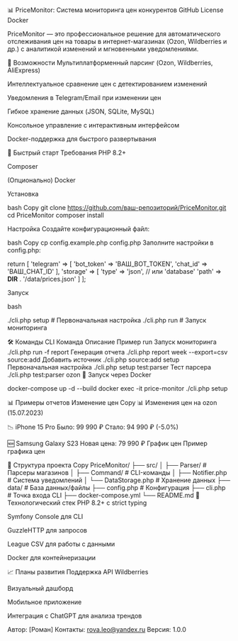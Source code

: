 📊 PriceMonitor: Система мониторинга цен конкурентов
GitHub
License
Docker

PriceMonitor — это профессиональное решение для автоматического отслеживания цен на товары в интернет-магазинах (Ozon, Wildberries и др.) с аналитикой изменений и мгновенными уведомлениями.

🌟 Возможности
Мультиплатформенный парсинг (Ozon, Wildberries, AliExpress)

Интеллектуальное сравнение цен с детектированием изменений

Уведомления в Telegram/Email при изменении цен

Гибкое хранение данных (JSON, SQLite, MySQL)

Консольное управление с интерактивным интерфейсом

Docker-поддержка для быстрого развертывания

🚀 Быстрый старт
Требования
PHP 8.2+

Composer

(Опционально) Docker

Установка

bash
Copy
git clone https://github.com/ваш-репозиторий/PriceMonitor.git
cd PriceMonitor
composer install

Настройка
Создайте конфигурационный файл:

bash
Copy
cp config.example.php config.php
Заполните настройки в config.php:


return [
    'telegram' => [
        'bot_token' => 'ВАШ_BOT_TOKEN',
        'chat_id' => 'ВАШ_CHAT_ID'
    ],
    'storage' => [
        'type' => 'json', // или 'database'
        'path' => __DIR__ . '/data/prices.json'
    ]
];

Запуск

bash

./cli.php setup     # Первоначальная настройка
./cli.php run       # Запуск мониторинга

🛠 Команды CLI
Команда	Описание	Пример
run	Запуск мониторинга	./cli.php run -f
report	Генерация отчета	./cli.php report week --export=csv
source:add	Добавить источник	./cli.php source:add
setup	Первоначальная настройка	./cli.php setup
test:parser	Тест парсера	./cli.php test:parser ozon
🐳 Запуск через Docker

docker-compose up -d --build
docker exec -it price-monitor ./cli.php setup

📊 Примеры отчетов
Изменение цен
Copy
📊 Изменения цен на ozon (15.07.2023)

📉 iPhone 15 Pro
Было: 99 990 ₽
Стало: 94 990 ₽ (-5.0%)

🆕 Samsung Galaxy S23
Новая цена: 79 990 ₽
График цен
Пример графика цен

📂 Структура проекта
Copy
PriceMonitor/
├── src/
│   ├── Parser/          # Парсеры магазинов
│   ├── Command/         # CLI-команды
│   ├── Notifier.php     # Система уведомлений
│   └── DataStorage.php  # Хранение данных
├── data/                # База данных/файлы
├── config.php           # Конфигурация
├── cli.php              # Точка входа CLI
├── docker-compose.yml
└── README.md
🔧 Технологический стек
PHP 8.2+ с strict typing

Symfony Console для CLI

GuzzleHTTP для запросов

League CSV для работы с данными

Docker для контейнеризации

📈 Планы развития
Поддержка API Wildberries

Визуальный дашборд

Мобильное приложение

Интеграция с ChatGPT для анализа трендов

Автор: [Роман]
Контакты: rova.leo@yandex.ru
Версия: 1.0.0
